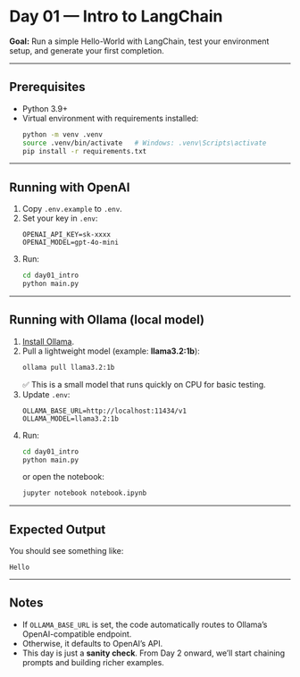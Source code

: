 # Day 01 — Intro to LangChain

**Goal:** Run a simple Hello-World with LangChain, test your environment setup, and generate your first completion.

---

## Prerequisites
- Python 3.9+
- Virtual environment with requirements installed:
  ```bash
  python -m venv .venv
  source .venv/bin/activate   # Windows: .venv\Scripts\activate
  pip install -r requirements.txt
  ```

---

## Running with OpenAI
1. Copy `.env.example` to `.env`.
2. Set your key in `.env`:
   ```env
   OPENAI_API_KEY=sk-xxxx
   OPENAI_MODEL=gpt-4o-mini
   ```
3. Run:
   ```bash
   cd day01_intro
   python main.py
   ```

---

## Running with Ollama (local model)
1. [Install Ollama](https://ollama.com/download).
2. Pull a lightweight model (example: **llama3.2:1b**):
   ```bash
   ollama pull llama3.2:1b
   ```
   ✅ This is a small model that runs quickly on CPU for basic testing.
3. Update `.env`:
   ```env
   OLLAMA_BASE_URL=http://localhost:11434/v1
   OLLAMA_MODEL=llama3.2:1b
   ```
4. Run:
   ```bash
   cd day01_intro
   python main.py
   ```
   or open the notebook:
   ```bash
   jupyter notebook notebook.ipynb
   ```

---

## Expected Output
You should see something like:
```
Hello
```

---

## Notes
- If `OLLAMA_BASE_URL` is set, the code automatically routes to Ollama’s OpenAI-compatible endpoint.
- Otherwise, it defaults to OpenAI’s API.
- This day is just a **sanity check**. From Day 2 onward, we’ll start chaining prompts and building richer examples.
